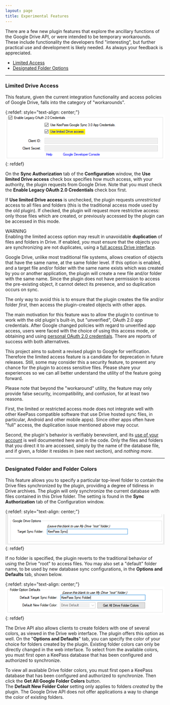 ```yaml
---
layout: page
title: Experimental Features
---
```


There are a few new plugin features that explore the ancillary
functions of the Google Drive API, or were intended to be temporary
workarounds.  These include functionality the developers find
"interesting", but further practical use and development is likely needed.
As always your feedback is appreciated.

* [Limited Access](#limited-drive-access)
* [Designated Folder Options](#designated-folder-and-folder-colors)

---

### Limited Drive Access
This feature, given the current integration functionality and access
policies of Google Drive, falls into the category of "workarounds".  

{:refdef: style="text-align: center;"}
![Limited Access](../assets/img/limited.png)
{: refdef}

On the **Sync Authorization** tab of the **Configuration** window, the
**Use limited Drive access** check box specifies how much access, with
your authority, the plugin requests from Google Drive.  Note that you 
must check the **Enable Legacy OAuth 2.0 Credentials** check box first.

If **Use limited Drive access** is unchecked, the 
plugin requests *unrestricted* access to all files and folders (this is the
traditional access mode used by the old plugin).  If checked, the plugin
will request more restrictive access: only those files which are created,
or previously accessed by the plugin can be accessed in this mode.  

<div class="alert alert-warning text-dark" role="alert">
    <div>WARNING</div>
    Enabling the limited access option may result in unavoidable 
    <b>duplication</b> of files and folders in Drive.  If enabled,
    <em>you</em> must ensure that the objects you are synchronizing are
    not duplicates, using a
    <a href="https://drive.google.com" class="alert-link text-dark">
    full access Drive interface</a>.
</div>

Google Drive, unlike most traditional file systems, allows creation of
objects that have the same name, at the same folder level.  If this
option is enabled, and a target file and/or folder with the same name
exists which was created by you or another application, the plugin will
create a new file and/or folder with the same name.  Since the plugin
does not have permission to access the  pre-existing object, it 
cannot detect its presence, and so duplication occurs on sync.  

The only way to avoid this is to ensure that the plugin creates the
file and/or folder *first*, then access the plugin-created objects
with other apps.

The main motivation for this feature was to allow the plugin to 
continue to work with the old plugin's built-in, but "unverified",
OAuth 2.0 app credentials. After Google changed policies with regard
to unverified app access, users were faced with the choice of using
this access mode, or obtaining and using
[personal OAuth 2.0 credentials](oauth). There are reports of
success with both alternatives. 

<div class="alert alert-secondary" role="alert">
    This project aims to submit a revised plugin to Google for
verification.  Therefore the limited access feature is
a candidate for deprecation in future releases.  Still, some may
consider this a security feature, to prevent any
chance for the plugin to access sensitive files.  Please share your 
experiences so we can all better understand the utility of the feature
going forward.
</div>

Please note that beyond the "workaround" utility, the feature may only
provide false security, incompatibility, and confusion, for at least
two reasons.

First, the limited or restricted access mode does not integrate well
with other KeePass compatible software that use Drive hosted sync files,
in particular, Android and other mobile apps).  Since other apps
often have "full" access, the duplication issue mentioned above may
occur.

Second, the plugin's behavior is verifiably benevolent, and its [use of
your account](../privacy#plugin-privacy) is well documented here and in
the code. Only the files and folders that you direct it to are accessed,
simply by the name of the database file, and if given, a 
folder it resides in (see next section), and *nothing more*.


---

### Designated Folder and Folder Colors
This feature allows you to specify a particular top-level folder to
contain the Drive files synchronized by the plugin, providing a
degree of tidiness in Drive archives.  The plugin
will only synchronize the current database with files contained in
this Drive folder.  The setting is found in the **Sync Authorization**
tab of the Configuration window.

{:refdef: style="text-align: center;"}
![Sync Folder set to "KeePass Sync"](../assets/img/sync-folder.png)
{: refdef}

If no folder is specified, the plugin reverts to the traditional
behavior of using the Drive "root" to access files.  You may also set a 
"default" folder name, to be used by new database sync configurations,
in the **Options and Defaults** tab, shown below.

{:refdef: style="text-align: center;"}
![Sync Folder default options and color](../assets/img/sync-folder-defaults.png)
{: refdef}

The Drive API also allows clients to create folders with one of 
several colors, as viewed in the Drive web interface.  The
plugin offers this option as well.  On the "**Options and Defaults**"
tab, you can specify the color of your choice for folders created
by the plugin.  Existing folder colors can only be directly changed in
the web interface.  To select from the available colors, you must first
open a KeePass database that has been configured and authorized to
synchronize.

<div class="alert alert-secondary" role="alert">
    To view all available Drive folder colors, you must first
open a KeePass database that has been configured and authorized to
synchronize.  Then click the <b>Get All Google Folder Colors</b>
button.
</div>

<div class="alert alert-secondary" role="alert">
    The <b>Default New Folder Color</b> setting only applies to folders
    <em>created</em> by the plugin.  The Google Drive API does not offer
    applications a way to change the color of existing folders.
</div>

